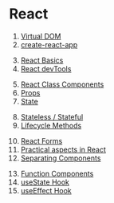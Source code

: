 # React

1. [Virtual DOM](./virtual-dom.md)
2. [create-react-app](./create-react-app.md)

<div></div>

3. [React Basics](./react-basics.md)
4. [React devTools](./react-dev-tools.md)

<div></div>

5.  [React Class Components](./react-components.md)
6.  [Props](./props.md)
7.  [State](./state.md)

<div></div>

8. [Stateless / Stateful](./stateless-stateful.md)
9. [Lifecycle Methods](./lifecycle.md)

<div></div>

<div></div>

10. [React Forms](./react-forms.md)
11. [Practical aspects in React](./practical-aspects.md)
12. [Separating Components](./separating-components.md)

<div></div>

13. [Function Components](./function-components.md)
14. [useState Hook](./use-state.md) <!-- review  -->
15. [useEffect Hook](./use-effect.md) <!-- review  -->
